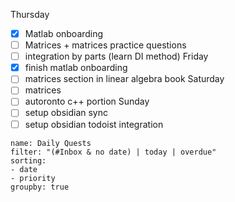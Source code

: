 Thursday
- [x] Matlab onboarding
- [ ] Matrices + matrices practice questions
- [ ] integration by parts (learn DI method)
Friday
- [x] finish matlab onboarding
- [ ] matrices section in linear algebra book
Saturday
- [ ] matrices
- [ ] autoronto c++ portion
Sunday
- [ ] setup obsidian sync
- [ ] setup obsidian todoist integration

```todoist
name: Daily Quests
filter: "(#Inbox & no date) | today | overdue"
sorting:
- date
- priority
groupby: true
```



